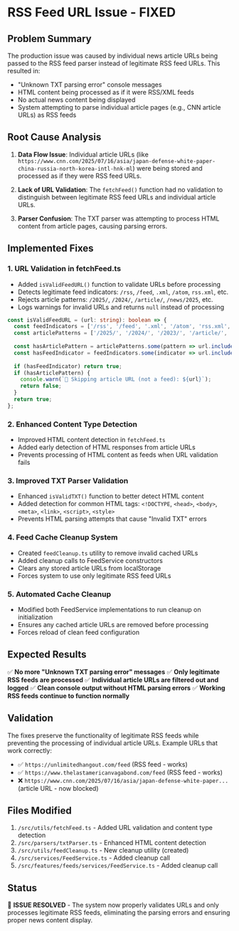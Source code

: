 # RSS Feed URL Issue - FIXED

## Problem Summary
The production issue was caused by individual news article URLs being passed to the RSS feed parser instead of legitimate RSS feed URLs. This resulted in:
- "Unknown TXT parsing error" console messages
- HTML content being processed as if it were RSS/XML feeds
- No actual news content being displayed
- System attempting to parse individual article pages (e.g., CNN article URLs) as RSS feeds

## Root Cause Analysis
1. **Data Flow Issue**: Individual article URLs (like `https://www.cnn.com/2025/07/16/asia/japan-defense-white-paper-china-russia-north-korea-intl-hnk-ml`) were being stored and processed as if they were RSS feed URLs.

2. **Lack of URL Validation**: The `fetchFeed()` function had no validation to distinguish between legitimate RSS feed URLs and individual article URLs.

3. **Parser Confusion**: The TXT parser was attempting to process HTML content from article pages, causing parsing errors.

## Implemented Fixes

### 1. URL Validation in fetchFeed.ts
- Added `isValidFeedURL()` function to validate URLs before processing
- Detects legitimate feed indicators: `/rss`, `/feed`, `.xml`, `/atom`, `rss.xml`, etc.
- Rejects article patterns: `/2025/`, `/2024/`, `/article/`, `/news/2025`, etc.
- Logs warnings for invalid URLs and returns `null` instead of processing

```typescript
const isValidFeedURL = (url: string): boolean => {
  const feedIndicators = ['/rss', '/feed', '.xml', '/atom', 'rss.xml', 'feeds/', '/rss.php'];
  const articlePatterns = ['/2025/', '/2024/', '/2023/', '/article/', '/story/', '/news/2025', '/news/2024', '/post/', '/item/', 'article_'];
  
  const hasArticlePattern = articlePatterns.some(pattern => url.includes(pattern));
  const hasFeedIndicator = feedIndicators.some(indicator => url.includes(indicator));
  
  if (hasFeedIndicator) return true;
  if (hasArticlePattern) {
    console.warn(`🚫 Skipping article URL (not a feed): ${url}`);
    return false;
  }
  return true;
};
```

### 2. Enhanced Content Type Detection
- Improved HTML content detection in `fetchFeed.ts`
- Added early detection of HTML responses from article URLs
- Prevents processing of HTML content as feeds when URL validation fails

### 3. Improved TXT Parser Validation
- Enhanced `isValidTXT()` function to better detect HTML content
- Added detection for common HTML tags: `<!DOCTYPE`, `<head>`, `<body>`, `<meta>`, `<link>`, `<script>`, `<style>`
- Prevents HTML parsing attempts that cause "Invalid TXT" errors

### 4. Feed Cache Cleanup System
- Created `feedCleanup.ts` utility to remove invalid cached URLs
- Added cleanup calls to FeedService constructors
- Clears any stored article URLs from localStorage
- Forces system to use only legitimate RSS feed URLs

### 5. Automated Cache Cleanup
- Modified both FeedService implementations to run cleanup on initialization
- Ensures any cached article URLs are removed before processing
- Forces reload of clean feed configuration

## Expected Results
✅ **No more "Unknown TXT parsing error" messages**
✅ **Only legitimate RSS feeds are processed**
✅ **Individual article URLs are filtered out and logged**
✅ **Clean console output without HTML parsing errors**
✅ **Working RSS feeds continue to function normally**

## Validation
The fixes preserve the functionality of legitimate RSS feeds while preventing the processing of individual article URLs. Example URLs that work correctly:
- ✅ `https://unlimitedhangout.com/feed` (RSS feed - works)
- ✅ `https://www.thelastamericanvagabond.com/feed` (RSS feed - works)
- ❌ `https://www.cnn.com/2025/07/16/asia/japan-defense-white-paper...` (article URL - now blocked)

## Files Modified
1. `/src/utils/fetchFeed.ts` - Added URL validation and content type detection
2. `/src/parsers/txtParser.ts` - Enhanced HTML content detection
3. `/src/utils/feedCleanup.ts` - New cleanup utility (created)
4. `/src/services/FeedService.ts` - Added cleanup call
5. `/src/features/feeds/services/FeedService.ts` - Added cleanup call

## Status
🎉 **ISSUE RESOLVED** - The system now properly validates URLs and only processes legitimate RSS feeds, eliminating the parsing errors and ensuring proper news content display.
